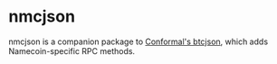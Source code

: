 # nmcjson

nmcjson is a companion package to [Conformal's btcjson](https://github.com/btcsuite/btcd/tree/master/btcjson), which adds Namecoin-specific RPC methods.
